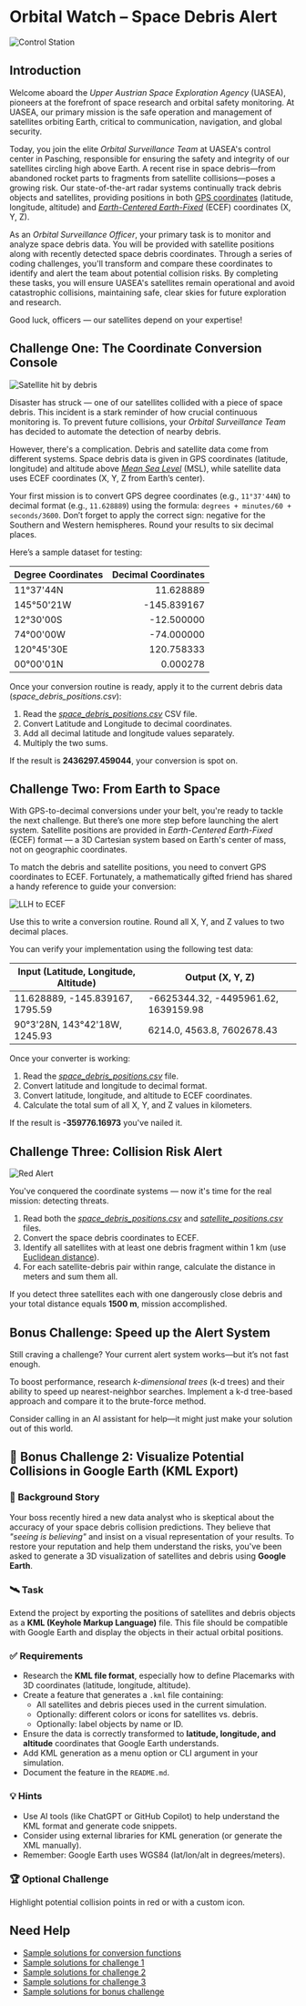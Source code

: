 # Orbital Watch – Space Debris Alert

![Control Station](./control_station.png)

## Introduction

Welcome aboard the _Upper Austrian Space Exploration Agency_ (UASEA), pioneers at the forefront of space research and orbital safety monitoring. At UASEA, our primary mission is the safe operation and management of satellites orbiting Earth, critical to communication, navigation, and global security.

Today, you join the elite _Orbital Surveillance Team_ at UASEA's control center in Pasching, responsible for ensuring the safety and integrity of our satellites circling high above Earth. A recent rise in space debris—from abandoned rocket parts to fragments from satellite collisions—poses a growing risk. Our state-of-the-art radar systems continually track debris objects and satellites, providing positions in both [GPS coordinates](https://en.wikipedia.org/wiki/Geographic_coordinate_system) (latitude, longitude, altitude) and [_Earth-Centered Earth-Fixed_](https://en.wikipedia.org/wiki/Earth-centered,_Earth-fixed_coordinate_system) (ECEF) coordinates (X, Y, Z).

As an _Orbital Surveillance Officer_, your primary task is to monitor and analyze space debris data. You will be provided with satellite positions along with recently detected space debris coordinates. Through a series of coding challenges, you'll transform and compare these coordinates to identify and alert the team about potential collision risks. By completing these tasks, you will ensure UASEA's satellites remain operational and avoid catastrophic collisions, maintaining safe, clear skies for future exploration and research.

Good luck, officers — our satellites depend on your expertise!

## Challenge One: The Coordinate Conversion Console

![Satellite hit by debris](./satellite.png)

Disaster has struck — one of our satellites collided with a piece of space debris. This incident is a stark reminder of how crucial continuous monitoring is. To prevent future collisions, your _Orbital Surveillance Team_ has decided to automate the detection of nearby debris.

However, there's a complication. Debris and satellite data come from different systems. Space debris data is given in GPS coordinates (latitude, longitude) and altitude above [_Mean Sea Level_](https://www.esri.com/about/newsroom/arcuser/mean-sea-level-gps-geoid?rsource=https%3A%2F%2Fwww.esri.com%2Fnews%2Farcuser%2F0703%2Fgeoid1of3.html) (MSL), while satellite data uses ECEF coordinates (X, Y, Z from Earth’s center).

Your first mission is to convert GPS degree coordinates (e.g., `11°37'44N`) to decimal format (e.g., `11.628889`) using the formula: `degrees + minutes/60 + seconds/3600`. Don’t forget to apply the correct sign: negative for the Southern and Western hemispheres. Round your results to six decimal places.

Here’s a sample dataset for testing:

| Degree Coordinates | Decimal Coordinates |
| ------------------ | ------------------: |
| 11°37'44N          |           11.628889 |
| 145°50'21W         |         -145.839167 |
| 12°30'00S          |          -12.500000 |
| 74°00'00W          |          -74.000000 |
| 120°45'30E         |          120.758333 |
| 00°00'01N          |            0.000278 |

Once your conversion routine is ready, apply it to the current debris data (_space_debris_positions.csv_):

1. Read the [*space_debris_positions.csv*](./space_debris_positions.csv) CSV file.
2. Convert Latitude and Longitude to decimal coordinates.
3. Add all decimal latitude and longitude values separately.
4. Multiply the two sums.

If the result is **2436297.459044**, your conversion is spot on.

## Challenge Two: From Earth to Space

With GPS-to-decimal conversions under your belt, you're ready to tackle the next challenge. But there’s one more step before launching the alert system. Satellite positions are provided in _Earth-Centered Earth-Fixed_ (ECEF) format — a 3D Cartesian system based on Earth's center of mass, not on geographic coordinates.

To match the debris and satellite positions, you need to convert GPS coordinates to ECEF. Fortunately, a mathematically gifted friend has shared a handy reference to guide your conversion:

![LLH to ECEF](./gedetic_to_ecef.png)

Use this to write a conversion routine. Round all X, Y, and Z values to two decimal places.

You can verify your implementation using the following test data:

| Input (Latitude, Longitude, Altitude) | Output (X, Y, Z)                     |
| ------------------------------------- | ------------------------------------ |
| 11.628889, -145.839167, 1795.59       | -6625344.32, -4495961.62, 1639159.98 |
| 90°3'28N, 143°42'18W, 1245.93         | 6214.0, 4563.8, 7602678.43           |

Once your converter is working:

1. Read the [*space_debris_positions.csv*](./space_debris_positions.csv) file.
2. Convert latitude and longitude to decimal format.
3. Convert latitude, longitude, and altitude to ECEF coordinates.
4. Calculate the total sum of all X, Y, and Z values in kilometers.

If the result is **-359776.16973** you've nailed it.

## Challenge Three: Collision Risk Alert

![Red Alert](./alert.png)

You've conquered the coordinate systems — now it's time for the real mission: detecting threats.

1. Read both the [*space_debris_positions.csv*](./space_debris_positions.csv) and [*satellite_positions.csv*](./satellite_positions.csv) files.
2. Convert the space debris coordinates to ECEF.
3. Identify all satellites with at least one debris fragment within 1 km (use [Euclidean distance](https://en.wikipedia.org/wiki/Euclidean_distance)).
4. For each satellite-debris pair within range, calculate the distance in meters and sum them all.

If you detect three satellites each with one dangerously close debris and your total distance equals **1500 m**, mission accomplished.

## Bonus Challenge: Speed up the Alert System

Still craving a challenge? Your current alert system works—but it’s not fast enough.

To boost performance, research _k-dimensional trees_ (k-d trees) and their ability to speed up nearest-neighbor searches. Implement a k-d tree-based approach and compare it to the brute-force method.

Consider calling in an AI assistant for help—it might just make your solution out of this world.

## 🚀 Bonus Challenge 2: Visualize Potential Collisions in Google Earth (KML Export)

### 🧠 Background Story
Your boss recently hired a new data analyst who is skeptical about the accuracy of your space debris collision predictions. They believe that *"seeing is believing"* and insist on a visual representation of your results. To restore your reputation and help them understand the risks, you've been asked to generate a 3D visualization of satellites and debris using **Google Earth**.

### 🛰️ Task
Extend the project by exporting the positions of satellites and debris objects as a **KML (Keyhole Markup Language)** file. This file should be compatible with Google Earth and display the objects in their actual orbital positions.

### ✅ Requirements
- Research the **KML file format**, especially how to define Placemarks with 3D coordinates (latitude, longitude, altitude).
- Create a feature that generates a `.kml` file containing:
  - All satellites and debris pieces used in the current simulation.
  - Optionally: different colors or icons for satellites vs. debris.
  - Optionally: label objects by name or ID.
- Ensure the data is correctly transformed to **latitude, longitude, and altitude** coordinates that Google Earth understands.
- Add KML generation as a menu option or CLI argument in your simulation.
- Document the feature in the `README.md`.

### 💡 Hints
- Use AI tools (like ChatGPT or GitHub Copilot) to help understand the KML format and generate code snippets.
- Consider using external libraries for KML generation (or generate the XML manually).
- Remember: Google Earth uses WGS84 (lat/lon/alt in degrees/meters).

### 🏆 Optional Challenge
Highlight potential collision points in red or with a custom icon.

## Need Help

* [Sample solutions for conversion functions](./converter.py)
* [Sample solutions for challenge 1](./01_process_debris.py)
* [Sample solutions for challenge 2](./02_to_ecef.py)
* [Sample solutions for challenge 3](./03_find_satelites_near_debris.py)
* [Sample solutions for bonus challenge](./04_kd_tree.py)
